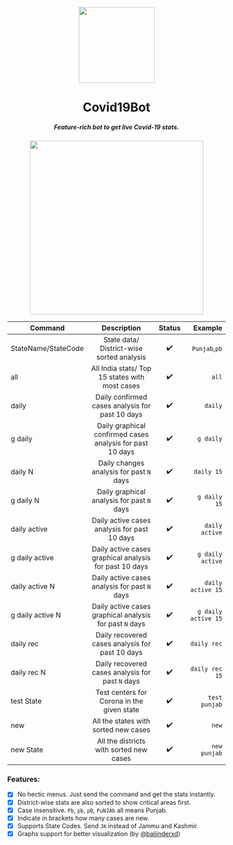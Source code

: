 <p align="center"><img src="https://image.flaticon.com/icons/svg/2785/2785741.svg" align="center" width="175"></p>
<h1 align="center">Covid19Bot</h1>
<h5 align="center">Feature-rich bot to get live Covid-19 stats.</h5>

<p align="center"><img src="https://user-images.githubusercontent.com/30543444/81913483-a9655680-95ed-11ea-9b32-b89598fc9f88.png" align="center" width="400"></p>
  
| Command             |                        Description                        |       Status       |       Example       |
| ------------------- | :-------------------------------------------------------: | :----------------: | ------------------: |
| StateName/StateCode |         State data/ District-wise sorted analysis         | :heavy_check_mark: |       `Punjab`,`pb` |
| all                 |      All India stats/ Top 15 states with most cases       | :heavy_check_mark: |               `all` |
| daily               |      Daily confirmed cases analysis for past 10 days      | :heavy_check_mark: |             `daily` |
| g daily             | Daily graphical confirmed cases analysis for past 10 days | :heavy_check_mark: |           `g daily` |
| daily N             |         Daily changes analysis for past `N` days          | :heavy_check_mark: |          `daily 15` |
| g daily N           |       Daily graphical analysis for past `N` days          | :heavy_check_mark: |        `g daily 15` |
| daily active        |       Daily active cases analysis for past 10 days        | :heavy_check_mark: |      `daily active` |
| g daily active      |   Daily active cases graphical analysis for past 10 days  | :heavy_check_mark: |    `g daily active` |
| daily active N      |       Daily active cases analysis for past `N` days       | :heavy_check_mark: |   `daily active 15` |
| g daily active N    |   Daily active cases graphical analysis for past `N` days | :heavy_check_mark: | `g daily active 15` |
| daily rec           |      Daily recovered cases analysis for past 10 days      | :heavy_check_mark: |         `daily rec` |
| daily rec N         |      Daily recovered cases analysis for past `N` days     | :heavy_check_mark: |      `daily rec 15` |
| test State          |        Test centers for Corona in the given state         | :heavy_check_mark: |       `test punjab` |
| new                 |           All the states with sorted new cases            | :heavy_check_mark: |               `new` |
| new State           |          All the districts with sorted new cases          | :heavy_check_mark: |        `new punjab` |

### Features:
- [x] No hectic menus. Just send the command and get the stats instantly.
- [x] District-wise stats are also sorted to show critical areas first.
- [x] Case insensitive. `Pb`, `pb`, `pB`, `PuNJAb` all means Punjab.
- [x] Indicate in brackets how many cases are new.
- [x] Supports State Codes. Send `JK` instead of Jammu and Kashmir.
- [x] Graphs support for better visualization (by [@baljinderxd](https://github.com/baljinderxd))
